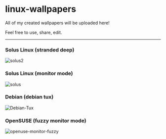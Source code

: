 # linux-wallpapers

All of my created wallpapers will be uploaded here! 

Feel free to use, share, edit. 

-------
### Solus Linux (stranded deep)
![solus2](https://github.com/distrohopperuk/linux-wallpapers/assets/159959630/ecef245d-44dd-4c40-9ca8-908f89fec9e5)
### Solus Linux (monitor mode)
![solus](https://github.com/distrohopperuk/linux-wallpapers/assets/159959630/25c892cc-bc1b-43ac-b240-115b602548fc)
### Debian (debian tux)
![Debian-Tux](https://github.com/distrohopperuk/linux-wallpapers/assets/159959630/507d9490-7bfb-4b5d-9a89-4abb6b422de7)
### OpenSUSE (fuzzy monitor mode)
![openuse-monitor-fuzzy](https://github.com/distrohopperuk/linux-wallpapers/assets/159959630/d9074e49-27fb-4e43-985a-0deb009a19ae)
